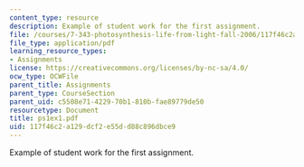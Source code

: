 ```yaml
---
content_type: resource
description: Example of student work for the first assignment.
file: /courses/7-343-photosynthesis-life-from-light-fall-2006/117f46c2a129dcf2e55dd88c896dbce9_ps1ex1.pdf
file_type: application/pdf
learning_resource_types:
- Assignments
license: https://creativecommons.org/licenses/by-nc-sa/4.0/
ocw_type: OCWFile
parent_title: Assignments
parent_type: CourseSection
parent_uid: c5508e71-4229-70b1-810b-fae89779de50
resourcetype: Document
title: ps1ex1.pdf
uid: 117f46c2-a129-dcf2-e55d-d88c896dbce9
---
```

Example of student work for the first assignment.